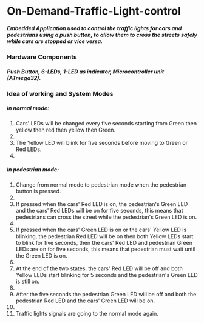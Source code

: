 # On-Demand-Traffic-Light-control

##### Embedded Application used to control the traffic lights for cars and pedestrians using a push button, to allow them to cross the streets safely while cars are stopped or vice versa.

### Hardware Components
##### Push Button, 6-LEDs, 1-LED as indicator, Microcontroller unit (ATmega32).

### Idea of working and System Modes
##### In normal mode:

1. Cars' LEDs will be changed every five seconds starting from Green then yellow then red then yellow then Green.
2. 
3. The Yellow LED will blink for five seconds before moving to Green or Red LEDs.
4. 
##### In pedestrian mode:

1. Change from normal mode to pedestrian mode when the pedestrian button is pressed.
2. 
3. If pressed when the cars' Red LED is on, the pedestrian's Green LED and the cars' Red LEDs will be on for five seconds, this means that pedestrians can cross the street while the pedestrian's Green LED is on.
4. 
5. If pressed when the cars' Green LED is on or the cars' Yellow LED is blinking, the pedestrian Red LED will be on then both Yellow LEDs start to blink for five seconds, then the cars' Red LED and pedestrian Green LEDs are on for five seconds, this means that pedestrian must wait until the Green LED is on.
6. 
7. At the end of the two states, the cars' Red LED will be off and both Yellow LEDs start blinking for 5 seconds and the pedestrian's Green LED is still on.
8. 
9. After the five seconds the pedestrian Green LED will be off and both the pedestrian Red LED and the cars' Green LED will be on.
10. 
11. Traffic lights signals are going to the normal mode again.
